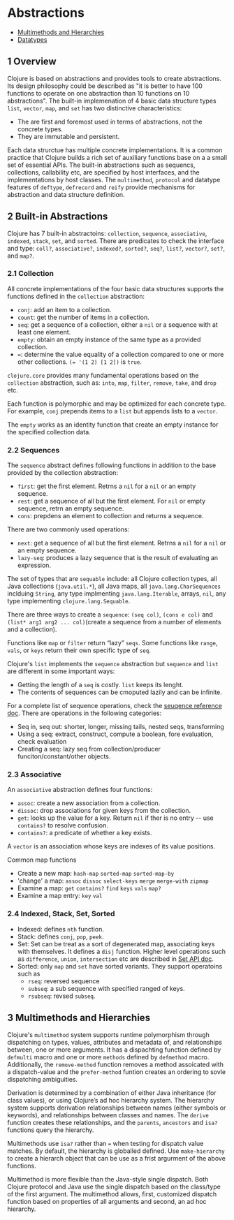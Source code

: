 # Abstractions

- [Multimethods and Hierarchies](https://clojure.org/reference/multimethods)
- [Datatypes](https://clojure.org/reference/datatypes)

## 1 Overview

Clojure is based on abstractions and provides tools to create abstractions. Its design philosophy could be described as "it is better to have 100 functions to operate on one abstraction than 10 functions on 10 abstractions". The built-in implemenation of 4 basic data structure types `list`, `vector`, `map`, and `set` has two distinctive characteristics:

- The are first and foremost used in terms of abstractions, not the concrete types.
- They are immutable and persistent.

Each data strurctue has multiple concrete implementations. It is a common practice that Clojure builds a rich set of auxiliary functions base on a a small set of essential APIs. The built-in abstractions such as sequencs, collections, callability etc, are specified by host interfaces, and the implementations by host classes. The `multimethod`, `protocol` and datatype features of `deftype`, `defrecord` and `reify` provide mechanisms for abstraction and data structure definition.

## 2 Built-in Abstractions

Clojure has 7 built-in abstractoins: `collection`, `sequence`, `associative`, `indexed`, `stack`, `set`, and `sorted`. There are predicates to check the interface and type: `coll?`, `associative?`, `indexed?`, `sorted?`, `seq?`, `list?`, `vector?`, `set?`, and `map?`.

### 2.1 Collection

All concrete implementations of the four basic data structures supports the functions defined in the `collection` abstraction:

- `conj`: add an item to a collection.
- `count`: get the number of items in a collection.
- `seq`: get a sequence of a collection, either a `nil` or a sequence with at least one element.
- `empty`: obtain an empty instance of the same type as a provided collection.
- `=`: determine the value equality of a collection compared to one or more other collections. `(= '(1 2) [1 2])` is `true`.

`clojure.core` provides many fundamental operations based on the `collection` abstraction, such as: `into`, `map`, `filter`, `remove`, `take`, and `drop` etc.

Each function is polymorphic and may be optimized for each concrete type. For example, `conj` prepends items to a `list` but appends lists to a `vector`.

The `empty` works as an identity function that create an empty instance for the specified collection data.

### 2.2 Sequences

The `sequence` abstract defines following functions in addition to the base provided by the collection abstraction:

- `first`: get the first element. Retrns a `nil` for a `nil` or an empty sequence.
- `rest`: get a sequence of all but the first element. For `nil` or empty sequence, retrn an empty sequence.
- `cons`: prepdens an element to collection and returns a sequence.

There are two commonly used operations:

- `next`: get a sequence of all but the first element. Retrns a `nil` for a `nil` or an empty sequence.
- `lazy-seq`: produces a lazy sequence that is the result of evaluating an expression.

The set of types that are `sequable` include: all Clojure collection types, all Java collections (`java.util.*`), all Java maps, all `java.lang.CharSequences` inclduing `String`, any type implmenting `java.lang.Iterable`, arrays, `nil`, any type implementing `clojure.lang.Sequable`.

There are three ways to create a `sequence`: `(seq col)`, `(cons e col)` and `(list* arg1 arg2 ... col)`(create a sequence from a number of elements and a collection).

Functions like `map` or `filter` return “lazy” `seqs`. Some functions like `range`, `vals`, or `keys` return their own specific type of `seq`.

Clojure's `list` implements the `sequence` abstraction but `sequence` and `list` are different in some important ways:

- Getting the length of a `seq` is costly. `list` keeps its lenght.
- The contents of sequences can be cmoputed lazily and can be infinite.

For a complete list of sequence operations, check the [seuqence reference doc](https://clojure.org/reference/sequences). There are operations in the following categories:

- Seq in, seq out: shorter, longer, missing tails, nested seqs, transforming
- Using a seq: extract, construct, compute a boolean, fore evaluation, check evaluation
- Creating a seq: lazy seq from collection/producer funciton/constant/other objects.

### 2.3 Associative

An `associative` abstraction defines four functions:

- `assoc`: create a new association from a collection.
- `dissoc`: drop associations for given keys from the collection.
- `get`: looks up the value for a key. Return `nil` if ther is no entry -- use `contains?` to resolve confusion.
- `contains?`: a predicate of whether a key exists.

A `vector` is an association whose keys are indexes of its value positions.

Common map functions

- Create a new map: `hash-map` `sorted-map` `sorted-map-by`
- 'change' a map: `assoc` `dissoc` `select-keys` `merge` `merge-with` `zipmap`
- Examine a map: `get` `contains?` `find` `keys` `vals` `map?`
- Examine a map entry: `key` `val`

### 2.4 Indexed, Stack, Set, Sorted

- Indexed: defines `nth` function.
- Stack: defines `conj`, `pop`, `peek`.
- Set: Set can be treat as a sort of degenerated map, associating keys with themselves. It defines a `disj` function. Higher level operations such as `difference`, `union`, `intersection` etc are described in [Set API doc](https://clojure.github.io/clojure/clojure.set-api.html).
- Sorted: only `map` and `set` have sorted variants. They support operatoins such as
  - `rseq`: reversed sequence
  - `subseq`: a sub sequence with specified ranged of keys.
  - `rsubseq`: revsed `subseq`.

## 3 Multimethods and Hierarchies

Clojure's `multimethod` system supports runtime polymorphism through dispatching on types, values, attributes and metadata of, and relationships between, one or more arguments. It has a dispachting function defined by `defmulti` macro and one or more `methods` defined by `defmethod` macro. Additionally, the `remove-method` function removes a method assoicated with a dispatch-value and the `prefer-method` funtion creates an ordering to sovle dispatching ambiguities.

Derivation is determined by a combination of either Java inheritance (for class values), or using Clojure’s ad hoc hierarchy system. The hierarchy system supports derivation relationships between names (either symbols or keywords), and relationships between classes and names. The `derive` function creates these relationships, and the `parents`, `ancestors` and `isa?` functions query the hierarchy.

Multimethods use `isa?` rather than `=` when testing for dispatch value matches. By default, the hierarchy is globalled defined. Use `make-hierarchy` to create a hierarch object that can be use as a frist argurment of the above functions.

Multimethod is more flexible than the Java-style single dispatch. Both Clojure protocol and Java use the single dispatch based on the class/type of the first argument. The multimethod allows, first, customized dispatch function based on properties of all arguments and second, an ad hoc hierarchy.
